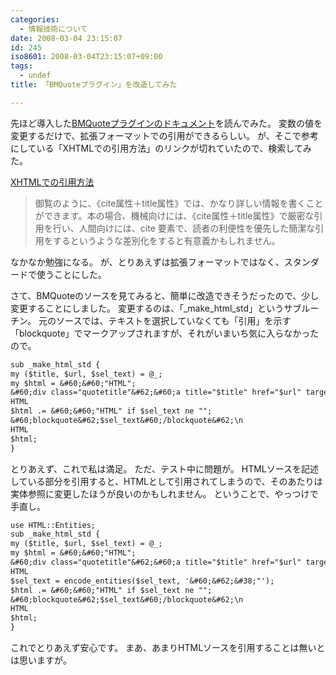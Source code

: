```yaml
---
categories:
  - 情報技術について
date: 2008-03-04 23:15:07
id: 245
iso8601: 2008-03-04T23:15:07+09:00
tags:
  - undef
title: 「BMQuoteプラグイン」を改造してみた

---
```


先ほど導入した<a title="BMQuoteプラグイン" href="http://labs.m-logic.jp/plugins/mt-bmquote/docs/mt-bmquote.html">BMQuoteプラグインのドキュメント</a>を読んでみた。
変数の値を変更するだけで、拡張フォーマットでの引用ができるらしい。
が、そこで参考にしている「XHTMLでの引用方法」のリンクが切れていたので、検索してみた。
<div class="quotetitle"><a title="XHTMLでの引用方法" href="http://www.nagaitosiya.com/c/quotation.html">XHTMLでの引用方法</a></div>
<blockquote>御覧のように、《cite属性＋title属性》では、かなり詳しい情報を書くことができます。本の場合、機械向けには、《cite属性＋title属性》で厳密な引用を行い、人間向けには、cite 要素で、読者の利便性を優先した簡潔な引用をするというような差別化をすると有意義かもしれません。</blockquote>
なかなか勉強になる。
が、とりあえずは拡張フォーマットではなく、スタンダードで使うことにした。


さて、BMQuoteのソースを見てみると、簡単に改造できそうだったので、少し変更することにしました。
変更するのは、「_make_html_std」というサブルーチン。
元のソースでは、テキストを選択していなくても「引用」を示す「blockquote」でマークアップされますが、それがいまいち気に入らなかったので。
```default
sub _make_html_std {
my ($title, $url, $sel_text) = @_;
my $html = &#60;&#60;"HTML";
&#60;div class="quotetitle"&#62;&#60;a title="$title" href="$url" target="_blank"&#62;$title&#60;/a&#62;&#60;/div&#62;\n
HTML
$html .= &#60;&#60;"HTML" if $sel_text ne "";
&#60;blockquote&#62;$sel_text&#60;/blockquote&#62;\n
HTML
$html;
}
```
とりあえず、これで私は満足。
ただ、テスト中に問題が。
HTMLソースを記述している部分を引用すると、HTMLとして引用されてしまうので、そのあたりは実体参照に変更したほうが良いのかもしれません。
ということで、やっつけで手直し。
```default
use HTML::Entities;
sub _make_html_std {
my ($title, $url, $sel_text) = @_;
my $html = &#60;&#60;"HTML";
&#60;div class="quotetitle"&#62;&#60;a title="$title" href="$url" target="_blank"&#62;$title&#60;/a&#62;&#60;/div&#62;\n
HTML
$sel_text = encode_entities($sel_text, '&#60;&#62;&#38;"');
$html .= &#60;&#60;"HTML" if $sel_text ne "";
&#60;blockquote&#62;$sel_text&#60;/blockquote&#62;\n
HTML
$html;
}
```
これでとりあえず安心です。
まあ、あまりHTMLソースを引用することは無いとは思いますが&#133;。
    	